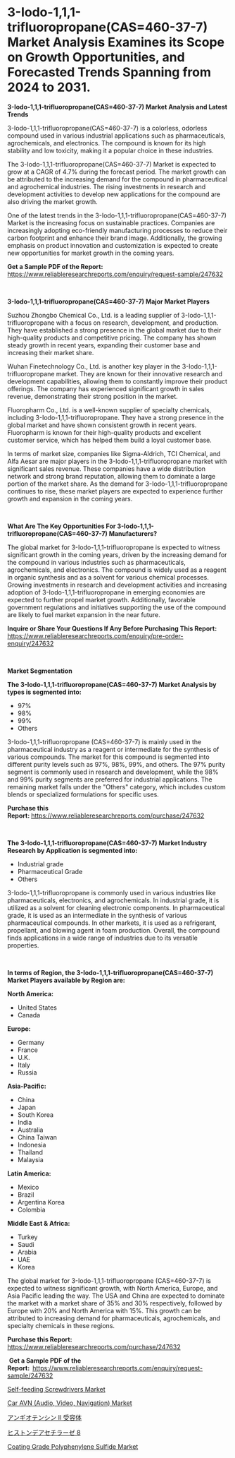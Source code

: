 <p><h1>3-Iodo-1,1,1-trifluoropropane(CAS=460-37-7) Market Analysis Examines its Scope on Growth Opportunities, and Forecasted Trends Spanning from 2024 to 2031.</h1></p><p><strong>3-Iodo-1,1,1-trifluoropropane(CAS=460-37-7) Market Analysis and Latest Trends</strong></p>
<p><p>3-Iodo-1,1,1-trifluoropropane(CAS=460-37-7) is a colorless, odorless compound used in various industrial applications such as pharmaceuticals, agrochemicals, and electronics. The compound is known for its high stability and low toxicity, making it a popular choice in these industries. </p><p>The 3-Iodo-1,1,1-trifluoropropane(CAS=460-37-7) Market is expected to grow at a CAGR of 4.7% during the forecast period. The market growth can be attributed to the increasing demand for the compound in pharmaceutical and agrochemical industries. The rising investments in research and development activities to develop new applications for the compound are also driving the market growth.</p><p>One of the latest trends in the 3-Iodo-1,1,1-trifluoropropane(CAS=460-37-7) Market is the increasing focus on sustainable practices. Companies are increasingly adopting eco-friendly manufacturing processes to reduce their carbon footprint and enhance their brand image. Additionally, the growing emphasis on product innovation and customization is expected to create new opportunities for market growth in the coming years.</p></p>
<p><strong>Get a Sample PDF of the Report:&nbsp;</strong> <a href="https://www.reliableresearchreports.com/enquiry/request-sample/247632">https://www.reliableresearchreports.com/enquiry/request-sample/247632</a></p>
<p>&nbsp;</p>
<p><strong>3-Iodo-1,1,1-trifluoropropane(CAS=460-37-7) Major Market Players</strong></p>
<p><p>Suzhou Zhongbo Chemical Co., Ltd. is a leading supplier of 3-Iodo-1,1,1-trifluoropropane with a focus on research, development, and production. They have established a strong presence in the global market due to their high-quality products and competitive pricing. The company has shown steady growth in recent years, expanding their customer base and increasing their market share.</p><p>Wuhan Finetechnology Co., Ltd. is another key player in the 3-Iodo-1,1,1-trifluoropropane market. They are known for their innovative research and development capabilities, allowing them to constantly improve their product offerings. The company has experienced significant growth in sales revenue, demonstrating their strong position in the market.</p><p>Fluoropharm Co., Ltd. is a well-known supplier of specialty chemicals, including 3-Iodo-1,1,1-trifluoropropane. They have a strong presence in the global market and have shown consistent growth in recent years. Fluoropharm is known for their high-quality products and excellent customer service, which has helped them build a loyal customer base.</p><p>In terms of market size, companies like Sigma-Aldrich, TCI Chemical, and Alfa Aesar are major players in the 3-Iodo-1,1,1-trifluoropropane market with significant sales revenue. These companies have a wide distribution network and strong brand reputation, allowing them to dominate a large portion of the market share. As the demand for 3-Iodo-1,1,1-trifluoropropane continues to rise, these market players are expected to experience further growth and expansion in the coming years.</p></p>
<p>&nbsp;</p>
<p><strong>What Are The Key Opportunities For 3-Iodo-1,1,1-trifluoropropane(CAS=460-37-7) Manufacturers?</strong></p>
<p><p>The global market for 3-Iodo-1,1,1-trifluoropropane is expected to witness significant growth in the coming years, driven by the increasing demand for the compound in various industries such as pharmaceuticals, agrochemicals, and electronics. The compound is widely used as a reagent in organic synthesis and as a solvent for various chemical processes. Growing investments in research and development activities and increasing adoption of 3-Iodo-1,1,1-trifluoropropane in emerging economies are expected to further propel market growth. Additionally, favorable government regulations and initiatives supporting the use of the compound are likely to fuel market expansion in the near future.</p></p>
<p><strong>Inquire or Share Your Questions If Any Before Purchasing This Report:</strong> <a href="https://www.reliableresearchreports.com/enquiry/pre-order-enquiry/247632">https://www.reliableresearchreports.com/enquiry/pre-order-enquiry/247632</a></p>
<p>&nbsp;</p>
<p><strong>Market Segmentation</strong></p>
<p><strong>The 3-Iodo-1,1,1-trifluoropropane(CAS=460-37-7) Market Analysis by types is segmented into:</strong></p>
<p><ul><li>97%</li><li>98%</li><li>99%</li><li>Others</li></ul></p>
<p><p>3-Iodo-1,1,1-trifluoropropane (CAS=460-37-7) is mainly used in the pharmaceutical industry as a reagent or intermediate for the synthesis of various compounds. The market for this compound is segmented into different purity levels such as 97%, 98%, 99%, and others. The 97% purity segment is commonly used in research and development, while the 98% and 99% purity segments are preferred for industrial applications. The remaining market falls under the "Others" category, which includes custom blends or specialized formulations for specific uses.</p></p>
<p><strong>Purchase this Report:&nbsp;</strong><a href="https://www.reliableresearchreports.com/purchase/247632">https://www.reliableresearchreports.com/purchase/247632</a></p>
<p>&nbsp;</p>
<p><strong>The 3-Iodo-1,1,1-trifluoropropane(CAS=460-37-7) Market Industry Research by Application is segmented into:</strong></p>
<p><ul><li>Industrial grade</li><li>Pharmaceutical Grade</li><li>Others</li></ul></p>
<p><p>3-Iodo-1,1,1-trifluoropropane is commonly used in various industries like pharmaceuticals, electronics, and agrochemicals. In industrial grade, it is utilized as a solvent for cleaning electronic components. In pharmaceutical grade, it is used as an intermediate in the synthesis of various pharmaceutical compounds. In other markets, it is used as a refrigerant, propellant, and blowing agent in foam production. Overall, the compound finds applications in a wide range of industries due to its versatile properties.</p></p>
<p>&nbsp;</p>
<p><strong>In terms of Region, the 3-Iodo-1,1,1-trifluoropropane(CAS=460-37-7) Market Players available by Region are:</strong></p>
<p>
    <p> <strong> North America: </strong>
        <ul>
            <li>United States</li>
            <li>Canada</li>
        </ul>
        </p> 
    <p> <strong> Europe: </strong>
        <ul>
            <li>Germany</li>
            <li>France</li>
            <li>U.K.</li>
            <li>Italy</li>
            <li>Russia</li>
        </ul>
        </p> 
    <p> <strong> Asia-Pacific: </strong>
        <ul>
            <li>China</li>
            <li>Japan</li>
            <li>South Korea</li>
            <li>India</li>
            <li>Australia</li>
            <li>China Taiwan</li>
            <li>Indonesia</li>
            <li>Thailand</li>
            <li>Malaysia</li>
        </ul>
        </p> 
    <p> <strong> Latin America: </strong>
        <ul>
            <li>Mexico</li>
            <li>Brazil</li>
            <li>Argentina Korea</li>
            <li>Colombia</li>
        </ul>
        </p> 
    <p> <strong> Middle East & Africa: </strong>
        <ul>
            <li>Turkey</li>
            <li>Saudi</li>
            <li>Arabia</li>
            <li>UAE</li>
            <li>Korea</li>
        </ul>
    </p>
    </p>
<p><p>The global market for 3-Iodo-1,1,1-trifluoropropane (CAS=460-37-7) is expected to witness significant growth, with North America, Europe, and Asia Pacific leading the way. The USA and China are expected to dominate the market with a market share of 35% and 30% respectively, followed by Europe with 20% and North America with 15%. This growth can be attributed to increasing demand for pharmaceuticals, agrochemicals, and specialty chemicals in these regions.</p></p>
<p><strong>Purchase this Report: </strong><a href="https://www.reliableresearchreports.com/purchase/247632">https://www.reliableresearchreports.com/purchase/247632</a></p>
<p>&nbsp;<strong>Get a Sample PDF of the Report:&nbsp;&nbsp;</strong><a href="https://www.reliableresearchreports.com/enquiry/request-sample/247632">https://www.reliableresearchreports.com/enquiry/request-sample/247632</a></p>
<p><strong></strong></p>
<p><p><a href="https://changeable-paste-463.notion.site/Self-feeding-Screwdrivers-Market-Size-Reflecting-a-Forecast-Till-2031-Market-By-Type-By-Applicatio-f659fb65b5f045ec81dc92648a50c737">Self-feeding Screwdrivers Market</a></p><p><a href="https://florentine-yuzu-f42.notion.site/Car-AVN-Audio-Video-Navigation-Market-Growth-Market-Trends-COVID-19-Impact-and-Forecasts-for--f299c7d86aca4781957fd7fc90c3d669">Car AVN (Audio, Video, Navigation) Market</a></p><p><a href="https://medium.com/@tilico28/%E3%82%A2%E3%83%B3%E3%82%B8%E3%82%AA%E3%83%86%E3%83%B3%E3%82%B7%E3%83%B3ii%E5%8F%97%E5%AE%B9%E4%BD%93%E5%B8%82%E5%A0%B4%E3%81%AE%E8%A6%8F%E6%A8%A1-cagr-%E5%82%BE%E5%90%91-2024%E5%B9%B4-2030%E5%B9%B4-368548b81dba">アンギオテンシン II 受容体</a></p><p><a href="https://medium.com/@tilico28/%E3%83%92%E3%82%B9%E3%83%88%E3%83%B3%E3%83%87%E3%82%A2%E3%82%BB%E3%83%81%E3%83%AB%E3%82%A8%E3%83%BC%E3%82%B98%E5%B8%82%E5%A0%B4-%E3%82%BF%E3%82%A4%E3%83%97-%E3%82%A2%E3%83%97%E3%83%AA%E3%82%B1%E3%83%BC%E3%82%B7%E3%83%A7%E3%83%B3-%E3%81%8A%E3%82%88%E3%81%B3%E5%9C%B0%E7%90%86%E3%81%AB%E3%82%88%E3%82%8B%E5%8C%85%E6%8B%AC%E7%9A%84%E8%A9%95%E4%BE%A1-0b0c128ba62f">ヒストンデアセチラーゼ 8</a></p><p><a href="https://view.publitas.com/reportprime-1/decoding-the-coating-grade-polyphenylene-sulfide-market-a-deep-dive-into-the-latest-market-trends-market-segmentation-and-competitive-analysis/">Coating Grade Polyphenylene Sulfide Market</a></p></p>